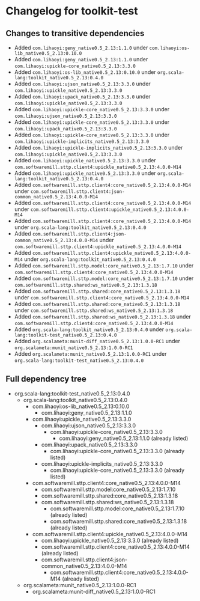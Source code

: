 # Changelog for toolkit-test

## Changes to transitive dependencies
 - Added `com.lihaoyi:geny_native0.5_2.13:1.1.0` under `com.lihaoyi:os-lib_native0.5_2.13:0.10.0`
 - Added `com.lihaoyi:geny_native0.5_2.13:1.1.0` under `com.lihaoyi:upickle-core_native0.5_2.13:3.3.0`
 - Added `com.lihaoyi:os-lib_native0.5_2.13:0.10.0` under `org.scala-lang:toolkit_native0.5_2.13:0.4.0`
 - Added `com.lihaoyi:ujson_native0.5_2.13:3.3.0` under `com.lihaoyi:upickle_native0.5_2.13:3.3.0`
 - Added `com.lihaoyi:upack_native0.5_2.13:3.3.0` under `com.lihaoyi:upickle_native0.5_2.13:3.3.0`
 - Added `com.lihaoyi:upickle-core_native0.5_2.13:3.3.0` under `com.lihaoyi:ujson_native0.5_2.13:3.3.0`
 - Added `com.lihaoyi:upickle-core_native0.5_2.13:3.3.0` under `com.lihaoyi:upack_native0.5_2.13:3.3.0`
 - Added `com.lihaoyi:upickle-core_native0.5_2.13:3.3.0` under `com.lihaoyi:upickle-implicits_native0.5_2.13:3.3.0`
 - Added `com.lihaoyi:upickle-implicits_native0.5_2.13:3.3.0` under `com.lihaoyi:upickle_native0.5_2.13:3.3.0`
 - Added `com.lihaoyi:upickle_native0.5_2.13:3.3.0` under `com.softwaremill.sttp.client4:upickle_native0.5_2.13:4.0.0-M14`
 - Added `com.lihaoyi:upickle_native0.5_2.13:3.3.0` under `org.scala-lang:toolkit_native0.5_2.13:0.4.0`
 - Added `com.softwaremill.sttp.client4:core_native0.5_2.13:4.0.0-M14` under `com.softwaremill.sttp.client4:json-common_native0.5_2.13:4.0.0-M14`
 - Added `com.softwaremill.sttp.client4:core_native0.5_2.13:4.0.0-M14` under `com.softwaremill.sttp.client4:upickle_native0.5_2.13:4.0.0-M14`
 - Added `com.softwaremill.sttp.client4:core_native0.5_2.13:4.0.0-M14` under `org.scala-lang:toolkit_native0.5_2.13:0.4.0`
 - Added `com.softwaremill.sttp.client4:json-common_native0.5_2.13:4.0.0-M14` under `com.softwaremill.sttp.client4:upickle_native0.5_2.13:4.0.0-M14`
 - Added `com.softwaremill.sttp.client4:upickle_native0.5_2.13:4.0.0-M14` under `org.scala-lang:toolkit_native0.5_2.13:0.4.0`
 - Added `com.softwaremill.sttp.model:core_native0.5_2.13:1.7.10` under `com.softwaremill.sttp.client4:core_native0.5_2.13:4.0.0-M14`
 - Added `com.softwaremill.sttp.model:core_native0.5_2.13:1.7.10` under `com.softwaremill.sttp.shared:ws_native0.5_2.13:1.3.18`
 - Added `com.softwaremill.sttp.shared:core_native0.5_2.13:1.3.18` under `com.softwaremill.sttp.client4:core_native0.5_2.13:4.0.0-M14`
 - Added `com.softwaremill.sttp.shared:core_native0.5_2.13:1.3.18` under `com.softwaremill.sttp.shared:ws_native0.5_2.13:1.3.18`
 - Added `com.softwaremill.sttp.shared:ws_native0.5_2.13:1.3.18` under `com.softwaremill.sttp.client4:core_native0.5_2.13:4.0.0-M14`
 - Added `org.scala-lang:toolkit_native0.5_2.13:0.4.0` under `org.scala-lang:toolkit-test_native0.5_2.13:0.4.0`
 - Added `org.scalameta:munit-diff_native0.5_2.13:1.0.0-RC1` under `org.scalameta:munit_native0.5_2.13:1.0.0-RC1`
 - Added `org.scalameta:munit_native0.5_2.13:1.0.0-RC1` under `org.scala-lang:toolkit-test_native0.5_2.13:0.4.0`

## Full dependency tree

 - org.scala-lang:toolkit-test_native0.5_2.13:0.4.0
   - org.scala-lang:toolkit_native0.5_2.13:0.4.0
     - com.lihaoyi:os-lib_native0.5_2.13:0.10.0
       - com.lihaoyi:geny_native0.5_2.13:1.1.0
     - com.lihaoyi:upickle_native0.5_2.13:3.3.0
       - com.lihaoyi:ujson_native0.5_2.13:3.3.0
         - com.lihaoyi:upickle-core_native0.5_2.13:3.3.0
           - com.lihaoyi:geny_native0.5_2.13:1.1.0 (already listed)
       - com.lihaoyi:upack_native0.5_2.13:3.3.0
         - com.lihaoyi:upickle-core_native0.5_2.13:3.3.0 (already listed)
       - com.lihaoyi:upickle-implicits_native0.5_2.13:3.3.0
         - com.lihaoyi:upickle-core_native0.5_2.13:3.3.0 (already listed)
     - com.softwaremill.sttp.client4:core_native0.5_2.13:4.0.0-M14
       - com.softwaremill.sttp.model:core_native0.5_2.13:1.7.10
       - com.softwaremill.sttp.shared:core_native0.5_2.13:1.3.18
       - com.softwaremill.sttp.shared:ws_native0.5_2.13:1.3.18
         - com.softwaremill.sttp.model:core_native0.5_2.13:1.7.10 (already listed)
         - com.softwaremill.sttp.shared:core_native0.5_2.13:1.3.18 (already listed)
     - com.softwaremill.sttp.client4:upickle_native0.5_2.13:4.0.0-M14
       - com.lihaoyi:upickle_native0.5_2.13:3.3.0 (already listed)
       - com.softwaremill.sttp.client4:core_native0.5_2.13:4.0.0-M14 (already listed)
       - com.softwaremill.sttp.client4:json-common_native0.5_2.13:4.0.0-M14
         - com.softwaremill.sttp.client4:core_native0.5_2.13:4.0.0-M14 (already listed)
   - org.scalameta:munit_native0.5_2.13:1.0.0-RC1
     - org.scalameta:munit-diff_native0.5_2.13:1.0.0-RC1
